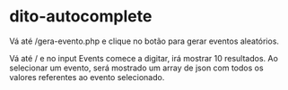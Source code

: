 # dito-autocomplete
Vá até /gera-evento.php e clique no botão para gerar eventos aleatórios.

Vá até / e no input Events comece a digitar, irá mostrar 10 resultados.
Ao selecionar um evento, será mostrado um array de json com todos os valores referentes ao evento selecionado.
